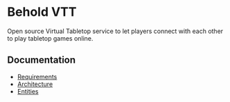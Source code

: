 Behold VTT
==========

Open source Virtual Tabletop service to let players connect with each other to play tabletop games
online.

## Documentation

* [Requirements](./doc/requirements.md)
* [Architecture](./doc/architecture.md)
* [Entities](./doc/entities.md)